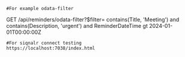 ﻿

    #For example odata-filter
GET /api/reminders/odata-filter?$filter=
    contains(Title, 'Meeting') 
    and contains(Description, 'urgent') 
    and ReminderDateTime gt 2024-01-01T00:00:00Z

    #For siqnalr connect testing
    https://localhost:7038/index.html
